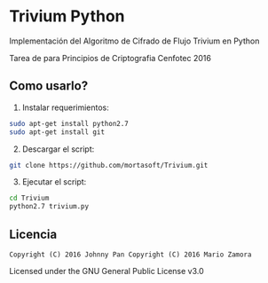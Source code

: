 # Trivium Python

Implementación del Algoritmo de Cifrado de Flujo Trivium en Python

Tarea de para Principios de Criptografia Cenfotec 2016

## Como usarlo?

1. Instalar requerimientos:

```bash
sudo apt-get install python2.7
sudo apt-get install git

```

2. Descargar el script:

```bash
git clone https://github.com/mortasoft/Trivium.git

```

3. Ejecutar el script:

```bash
cd Trivium
python2.7 trivium.py

```

## Licencia

`
Copyright (C) 2016 Johnny Pan
Copyright (C) 2016 Mario Zamora
`

Licensed under the GNU General Public License v3.0
